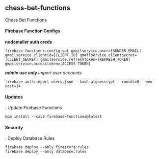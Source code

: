 ## chess-bet-functions
Chess Bet Functions

#### Firebase Function Configs

**nodemailer auth creds**

```
firebase functions:config:set gmailservice.user=[SENDER_EMAIL] gmailservice.clientid=[CLIENT_ID] gmailservice.clientsecret=[CLIENT_SECRET] gmailservice.refreshtoken=[REFRESH_TOKEN] gmailservice.accesstoken=[ACCESS TOKEN]
```

***admin use only** import user accounts*

```
firebase auth:import users.json --hash-algo=scrypt --rounds=8 --mem-cost=14
```


#### Updates
. Update Firebase Functions
```
npm install --save firebase-functions@latest
```

#### Security

. Deploy Database Rules
```
firebase deploy --only firestore:rules
firebase deploy --only database:rules
```